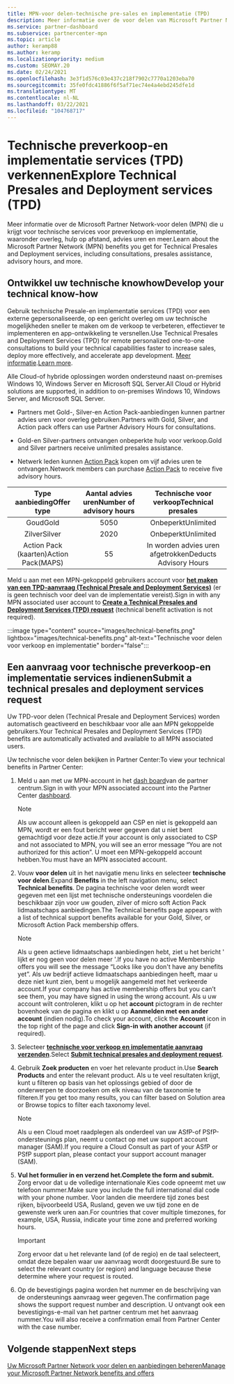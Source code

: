 ```yaml
---
title: MPN-voor delen-technische pre-sales en implementatie (TPD)
description: Meer informatie over de voor delen van Microsoft Partner Network (MPN) voor technische pre-sales en Deployment Services (TPD)
ms.service: partner-dashboard
ms.subservice: partnercenter-mpn
ms.topic: article
author: keramp88
ms.author: keramp
ms.localizationpriority: medium
ms.custom: SEOMAY.20
ms.date: 02/24/2021
ms.openlocfilehash: 3e3f1d576c03e437c218f7902c7770a1203eba70
ms.sourcegitcommit: 35fe0fdc41886f6f5af71ec74e4a4ebd245dfe1d
ms.translationtype: MT
ms.contentlocale: nl-NL
ms.lasthandoff: 03/22/2021
ms.locfileid: "104768717"
---
```

# <a name="explore-technical-presales-and-deployment-services-tpd"></a><span data-ttu-id="8caec-103">Technische preverkoop-en implementatie services (TPD) verkennen</span><span class="sxs-lookup"><span data-stu-id="8caec-103">Explore Technical Presales and Deployment services (TPD)</span></span> 

<span data-ttu-id="8caec-104">Meer informatie over de Microsoft Partner Network-voor delen (MPN) die u krijgt voor technische services voor preverkoop en implementatie, waaronder overleg, hulp op afstand, advies uren en meer.</span><span class="sxs-lookup"><span data-stu-id="8caec-104">Learn about the Microsoft Partner Network (MPN) benefits you get for Technical Presales and Deployment services, including consultations, presales assistance, advisory hours, and more.</span></span>

## <a name="develop-your-technical-know-how"></a><span data-ttu-id="8caec-105">Ontwikkel uw technische knowhow</span><span class="sxs-lookup"><span data-stu-id="8caec-105">Develop your technical know-how</span></span>

<span data-ttu-id="8caec-106">Gebruik technische Presale-en implementatie services (TPD) voor een externe gepersonaliseerde, op een gericht overleg om uw technische mogelijkheden sneller te maken om de verkoop te verbeteren, effectiever te implementeren en app-ontwikkeling te versnellen.</span><span class="sxs-lookup"><span data-stu-id="8caec-106">Use Technical Presales and Deployment Services (TPD) for remote personalized one-to-one consultations to build your technical capabilities faster to increase sales, deploy more effectively, and accelerate app development.</span></span> <span data-ttu-id="8caec-107">[Meer informatie](https://aka.ms/TPD).</span><span class="sxs-lookup"><span data-stu-id="8caec-107">[Learn more](https://aka.ms/TPD).</span></span>

<span data-ttu-id="8caec-108">Alle Cloud-of hybride oplossingen worden ondersteund naast on-premises Windows 10, Windows Server en Microsoft SQL Server.</span><span class="sxs-lookup"><span data-stu-id="8caec-108">All Cloud or Hybrid solutions are supported, in addition to on-premises Windows 10, Windows Server, and Microsoft SQL Server.</span></span> 

- <span data-ttu-id="8caec-109">Partners met Gold-, Silver-en Action Pack-aanbiedingen kunnen partner advies uren voor overleg gebruiken.</span><span class="sxs-lookup"><span data-stu-id="8caec-109">Partners with Gold, Silver, and Action pack offers can use Partner Advisory Hours for consultations.</span></span> 

- <span data-ttu-id="8caec-110">Gold-en Silver-partners ontvangen onbeperkte hulp voor verkoop.</span><span class="sxs-lookup"><span data-stu-id="8caec-110">Gold and Silver partners receive unlimited presales assistance.</span></span> 

- <span data-ttu-id="8caec-111">Netwerk leden kunnen [Action Pack](https://partner.microsoft.com/membership/action-pack) kopen om vijf advies uren te ontvangen.</span><span class="sxs-lookup"><span data-stu-id="8caec-111">Network members can purchase [Action Pack](https://partner.microsoft.com/membership/action-pack) to receive five advisory hours.</span></span>  

|     <span data-ttu-id="8caec-112">Type aanbieding</span><span class="sxs-lookup"><span data-stu-id="8caec-112">Offer type</span></span>    | <span data-ttu-id="8caec-113">Aantal advies uren</span><span class="sxs-lookup"><span data-stu-id="8caec-113">Number of advisory hours</span></span> |   <span data-ttu-id="8caec-114">Technische voor verkoop</span><span class="sxs-lookup"><span data-stu-id="8caec-114">Technical presales</span></span>   |
|:-----------------:|:------------------------:|:----------------------:|
|        <span data-ttu-id="8caec-115">Goud</span><span class="sxs-lookup"><span data-stu-id="8caec-115">Gold</span></span>       |            <span data-ttu-id="8caec-116">50</span><span class="sxs-lookup"><span data-stu-id="8caec-116">50</span></span>            |        <span data-ttu-id="8caec-117">Onbeperkt</span><span class="sxs-lookup"><span data-stu-id="8caec-117">Unlimited</span></span>       |
|       <span data-ttu-id="8caec-118">Zilver</span><span class="sxs-lookup"><span data-stu-id="8caec-118">Silver</span></span>      |            <span data-ttu-id="8caec-119">20</span><span class="sxs-lookup"><span data-stu-id="8caec-119">20</span></span>            |        <span data-ttu-id="8caec-120">Onbeperkt</span><span class="sxs-lookup"><span data-stu-id="8caec-120">Unlimited</span></span>       |
| <span data-ttu-id="8caec-121">Action Pack (kaarten)</span><span class="sxs-lookup"><span data-stu-id="8caec-121">Action Pack(MAPS)</span></span> |             <span data-ttu-id="8caec-122">5</span><span class="sxs-lookup"><span data-stu-id="8caec-122">5</span></span>            | <span data-ttu-id="8caec-123">In worden advies uren afgetrokken</span><span class="sxs-lookup"><span data-stu-id="8caec-123">Deducts Advisory Hours</span></span> |

<span data-ttu-id="8caec-124">Meld u aan met een MPN-gekoppeld gebruikers account voor **[het maken van een TPD-aanvraag (Technical Presale and Deployment Services)](https://partner.microsoft.com/dashboard/mpn/membership/benefits/technical/createadvisoryhours-servicerequest)** (er is geen technisch voor deel van de implementatie vereist).</span><span class="sxs-lookup"><span data-stu-id="8caec-124">Sign in with any MPN associated user account to **[Create a Technical Presales and Deployment Services (TPD) request](https://partner.microsoft.com/dashboard/mpn/membership/benefits/technical/createadvisoryhours-servicerequest)** (technical benefit activation is not required).</span></span>

:::image type="content" source="images/technical-benefits.png" lightbox="images/technical-benefits.png" alt-text="Technische voor delen voor verkoop en implementatie" border="false":::

## <a name="submit-a-technical-presales-and-deployment-services-request"></a><span data-ttu-id="8caec-126">Een aanvraag voor technische preverkoop-en implementatie services indienen</span><span class="sxs-lookup"><span data-stu-id="8caec-126">Submit a technical presales and deployment services request</span></span> 

<span data-ttu-id="8caec-127">Uw TPD-voor delen (Technical Presale and Deployment Services) worden automatisch geactiveerd en beschikbaar voor alle aan MPN gekoppelde gebruikers.</span><span class="sxs-lookup"><span data-stu-id="8caec-127">Your Technical Presales and Deployment Services (TPD) benefits are automatically activated and available to all MPN associated users.</span></span> 

<span data-ttu-id="8caec-128">Uw technische voor delen bekijken in Partner Center:</span><span class="sxs-lookup"><span data-stu-id="8caec-128">To view your technical benefits in Partner Center:</span></span>

1. <span data-ttu-id="8caec-129">Meld u aan met uw MPN-account in het [dash board](https://partner.microsoft.com/dashboard)van de partner centrum.</span><span class="sxs-lookup"><span data-stu-id="8caec-129">Sign in with your MPN associated account into the Partner Center [dashboard](https://partner.microsoft.com/dashboard).</span></span> 

   > [!NOTE]
   > <span data-ttu-id="8caec-130">Als uw account alleen is gekoppeld aan CSP en niet is gekoppeld aan MPN, wordt er een fout bericht weer gegeven dat u niet bent gemachtigd voor deze actie.</span><span class="sxs-lookup"><span data-stu-id="8caec-130">If your account is only associated to CSP and not associated to MPN, you will see an error message “You are not authorized for this action”.</span></span> <span data-ttu-id="8caec-131">U moet een MPN-gekoppeld account hebben.</span><span class="sxs-lookup"><span data-stu-id="8caec-131">You must have an MPN associated account.</span></span>

2. <span data-ttu-id="8caec-132">Vouw **voor delen** uit in het navigatie menu links en selecteer **technische voor delen**.</span><span class="sxs-lookup"><span data-stu-id="8caec-132">Expand **Benefits** in the left navigation menu, select **Technical benefits**.</span></span> <span data-ttu-id="8caec-133">De pagina technische voor delen wordt weer gegeven met een lijst met technische ondersteunings voordelen die beschikbaar zijn voor uw gouden, zilver of micro soft Action Pack lidmaatschaps aanbiedingen.</span><span class="sxs-lookup"><span data-stu-id="8caec-133">The Technical benefits page appears with a list of technical support benefits available for your Gold, Silver, or Microsoft Action Pack membership offers.</span></span> 

   > [!NOTE]
   > <span data-ttu-id="8caec-134">Als u geen actieve lidmaatschaps aanbiedingen hebt, ziet u het bericht ' lijkt er nog geen voor delen meer '.</span><span class="sxs-lookup"><span data-stu-id="8caec-134">If you have no active Membership offers you will see the message “Looks like you don't have any benefits yet”.</span></span> <span data-ttu-id="8caec-135">Als uw bedrijf actieve lidmaatschaps aanbiedingen heeft, maar u deze niet kunt zien, bent u mogelijk aangemeld met het verkeerde account.</span><span class="sxs-lookup"><span data-stu-id="8caec-135">If your company has active membership offers but you can’t see them, you may have signed in using the wrong account.</span></span> <span data-ttu-id="8caec-136">Als u uw account wilt controleren, klikt u op het **account** pictogram in de rechter bovenhoek van de pagina en klikt u op **Aanmelden met een ander account** (indien nodig).</span><span class="sxs-lookup"><span data-stu-id="8caec-136">To check your account, click the **Account** icon in the top right of the page and click **Sign-in with another account** (if required).</span></span>

3. <span data-ttu-id="8caec-137">Selecteer **[technische voor verkoop en implementatie aanvraag verzenden](https://partner.microsoft.com/dashboard/mpn/membership/benefits/technical/createadvisoryhours-servicerequest)**.</span><span class="sxs-lookup"><span data-stu-id="8caec-137">Select **[Submit technical presales and deployment request](https://partner.microsoft.com/dashboard/mpn/membership/benefits/technical/createadvisoryhours-servicerequest)**.</span></span>

4. <span data-ttu-id="8caec-138">Gebruik **Zoek producten** en voer het relevante product in.</span><span class="sxs-lookup"><span data-stu-id="8caec-138">Use **Search Products** and enter the relevant product.</span></span> <span data-ttu-id="8caec-139">Als u te veel resultaten krijgt, kunt u filteren op basis van het oplossings gebied of door de onderwerpen te doorzoeken om elk niveau van de taxonomie te filteren.</span><span class="sxs-lookup"><span data-stu-id="8caec-139">If you get too many results, you can filter based on Solution area or Browse topics to filter each taxonomy level.</span></span>

   > [!NOTE]
   > <span data-ttu-id="8caec-140">Als u een Cloud moet raadplegen als onderdeel van uw ASfP-of PSfP-ondersteunings plan, neemt u contact op met uw support account manager (SAM).</span><span class="sxs-lookup"><span data-stu-id="8caec-140">If you require a Cloud Consult as part of your ASfP or PSfP support plan, please contact your support account manager (SAM).</span></span>

5. <span data-ttu-id="8caec-141">**Vul het formulier in en verzend het.**</span><span class="sxs-lookup"><span data-stu-id="8caec-141">**Complete the form and submit.**</span></span> <span data-ttu-id="8caec-142">Zorg ervoor dat u de volledige internationale Kies code opneemt met uw telefoon nummer.</span><span class="sxs-lookup"><span data-stu-id="8caec-142">Make sure you include the full international dial code with your phone number.</span></span> <span data-ttu-id="8caec-143">Voor landen die meerdere tijd zones best rijken, bijvoorbeeld USA, Rusland, geven we uw tijd zone en de gewenste werk uren aan.</span><span class="sxs-lookup"><span data-stu-id="8caec-143">For countries that cover multiple timezones,  for example, USA, Russia, indicate your time zone and preferred working hours.</span></span>

   > [!IMPORTANT]
   > <span data-ttu-id="8caec-144">Zorg ervoor dat u het relevante land (of de regio) en de taal selecteert, omdat deze bepalen waar uw aanvraag wordt doorgestuurd.</span><span class="sxs-lookup"><span data-stu-id="8caec-144">Be sure to select the relevant country (or region) and language because these determine where your request is routed.</span></span>

6. <span data-ttu-id="8caec-145">Op de bevestigings pagina worden het nummer en de beschrijving van de ondersteunings aanvraag weer gegeven.</span><span class="sxs-lookup"><span data-stu-id="8caec-145">The confirmation page shows the support request number and description.</span></span> <span data-ttu-id="8caec-146">U ontvangt ook een bevestigings-e-mail van het partner centrum met het aanvraag nummer.</span><span class="sxs-lookup"><span data-stu-id="8caec-146">You will also receive a confirmation email from Partner Center with the case number.</span></span>

## <a name="next-steps"></a><span data-ttu-id="8caec-147">Volgende stappen</span><span class="sxs-lookup"><span data-stu-id="8caec-147">Next steps</span></span>

[<span data-ttu-id="8caec-148">Uw Microsoft Partner Network voor delen en aanbiedingen beheren</span><span class="sxs-lookup"><span data-stu-id="8caec-148">Manage your Microsoft Partner Network benefits and offers</span></span>](manage-your-partner-network-benefits.md)
